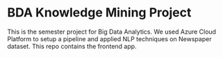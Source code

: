 # BDA Knowledge Mining Project

This is the semester project for Big Data Analytics. We used Azure Cloud Platform to setup a pipeline and applied NLP techniques on Newspaper dataset. This repo contains the frontend app.